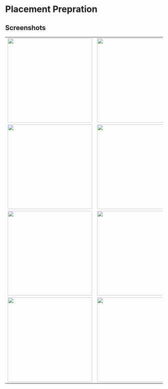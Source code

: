 # Placement Prepration

## Screenshots

<table>
  <tr>
    <td><img src="https://user-images.githubusercontent.com/86514366/210243505-7213a601-c487-4236-a0ba-eed7dace4253.jpeg" width=270></td>
    <td><img src="https://user-images.githubusercontent.com/86514366/210243652-2b426e5c-dadc-493a-89ad-8f7f02871278.jpeg" width=270></td>
    <td><img src="https://user-images.githubusercontent.com/86514366/210243731-8bfc0a65-3f87-48d0-8e21-e721bbb4eb65.jpeg" width=270></td>
  </tr>
  
   <tr>
    <td><img src="https://user-images.githubusercontent.com/86514366/210243801-9dd54b1f-d47a-436b-a0eb-05fbab0fa64c.jpeg" width=270></td>
    <td><img src="https://user-images.githubusercontent.com/86514366/210243847-4e6630b5-13b4-4e07-9884-59aa3c7d36c7.jpeg" width=270></td>
    <td><img src="https://user-images.githubusercontent.com/86514366/210243929-ab98b7a9-12f1-48ed-89de-14aecdadb76d.jpeg" width=270></td>
  </tr>
  
   <tr>
    <td><img src="https://user-images.githubusercontent.com/86514366/210244019-6e08483c-c009-4162-80e7-6d56d665270c.jpeg" width=270></td>
    <td><img src="https://user-images.githubusercontent.com/86514366/210245103-3f4621d1-a7ba-448d-b604-7ad7e5f38552.jpeg" width=270></td>
    <td><img src="https://user-images.githubusercontent.com/86514366/210244076-5dcee512-248b-4dd8-a3da-f3cfd589920e.jpeg" width=270></td>
  </tr>
  
   <tr>
    <td><img src="https://user-images.githubusercontent.com/86514366/210244155-dcb22bed-89d3-4dd5-bd5d-ca938127a7f7.jpeg" width=270></td>
    <td><img src="https://user-images.githubusercontent.com/86514366/210244219-7af2688e-165a-4799-860e-23056726efc5.jpeg" width=270></td>
    <td><img src="https://user-images.githubusercontent.com/86514366/210244321-05a33b0d-adb9-437e-b37c-b255ae44a18a.jpeg" width=270></td>
  </tr>
 </table>
 
 


 
 











 
 
